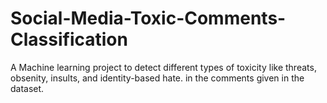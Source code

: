 # Social-Media-Toxic-Comments-Classification
A Machine learning project to detect different types of toxicity like threats, obsenity, insults, and identity-based hate. in the comments given in the dataset.
